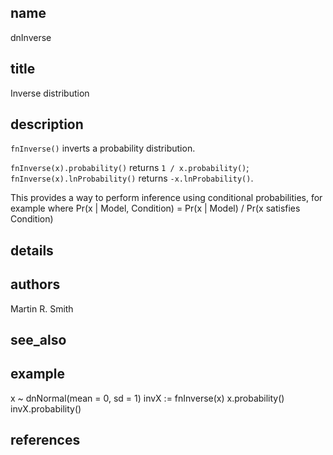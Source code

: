 ## name
dnInverse

## title
Inverse distribution 

## description
`fnInverse()` inverts a probability distribution.

`fnInverse(x).probability()` returns `1 / x.probability()`; 
`fnInverse(x).lnProbability()` returns `-x.lnProbability()`.

This provides a way to perform inference using conditional probabilities,
for example where 
Pr(x | Model, Condition) = Pr(x | Model) / Pr(x satisfies Condition)

## details
## authors
Martin R. Smith

## see_also
## example
x ~ dnNormal(mean = 0, sd = 1)
invX := fnInverse(x)
x.probability()
invX.probability()

## references
